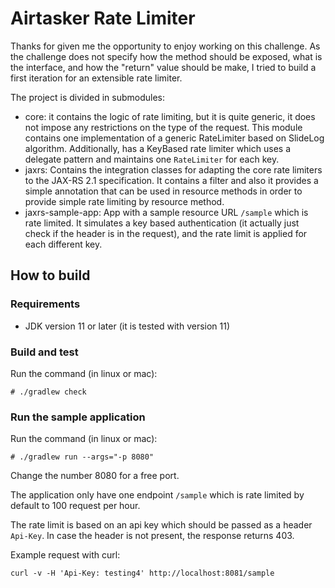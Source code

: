 # Airtasker Rate Limiter

Thanks for given me the opportunity to enjoy working on this challenge. As the challenge does not specify
how the method should be exposed, what is the interface, and how the "return" value should be make, I tried
to build a first iteration for an extensible rate limiter.

The project is divided in submodules:

* core: it contains the logic of rate limiting, but it is quite generic, it does not impose any restrictions
  on the type of the request. This module contains one implementation of a generic RateLimiter based
  on SlideLog algorithm. Additionally, has a KeyBased rate limiter which uses a delegate pattern and maintains
  one `RateLimiter` for each key.
* jaxrs: Contains the integration classes for adapting the core rate limiters to the JAX-RS 2.1 specification.
  It contains a filter and also it provides a simple annotation that can be used in resource methods in order to
  provide simple rate limiting by resource method.
* jaxrs-sample-app: App with a sample resource URL `/sample` which is rate limited. It simulates a key based
  authentication (it actually just check if the header is in the request), and the rate limit is applied for 
  each different key.
  
## How to build

### Requirements

* JDK version 11 or later (it is tested with version 11)

### Build and test

Run the command (in linux or mac):

```
# ./gradlew check
```

### Run the sample application

Run the command (in linux or mac):

```
# ./gradlew run --args="-p 8080"
```

Change the number 8080 for a free port.

The application only have one endpoint `/sample` which is rate limited by default to 100 request per hour.

The rate limit is based on an api key which should be passed as a header `Api-Key`. In case the header is not present,
the response returns 403.

Example request with curl:
```
curl -v -H 'Api-Key: testing4' http://localhost:8081/sample
```

